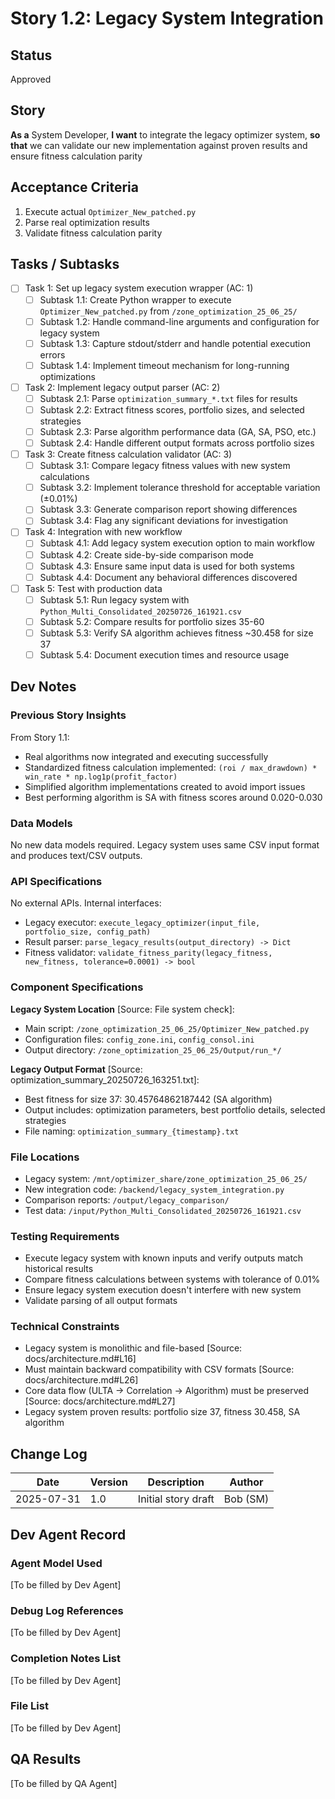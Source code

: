 # Story 1.2: Legacy System Integration

## Status
Approved

## Story
**As a** System Developer,
**I want** to integrate the legacy optimizer system,
**so that** we can validate our new implementation against proven results and ensure fitness calculation parity

## Acceptance Criteria
1. Execute actual `Optimizer_New_patched.py`
2. Parse real optimization results
3. Validate fitness calculation parity

## Tasks / Subtasks
- [ ] Task 1: Set up legacy system execution wrapper (AC: 1)
  - [ ] Subtask 1.1: Create Python wrapper to execute `Optimizer_New_patched.py` from `/zone_optimization_25_06_25/`
  - [ ] Subtask 1.2: Handle command-line arguments and configuration for legacy system
  - [ ] Subtask 1.3: Capture stdout/stderr and handle potential execution errors
  - [ ] Subtask 1.4: Implement timeout mechanism for long-running optimizations
- [ ] Task 2: Implement legacy output parser (AC: 2)
  - [ ] Subtask 2.1: Parse `optimization_summary_*.txt` files for results
  - [ ] Subtask 2.2: Extract fitness scores, portfolio sizes, and selected strategies
  - [ ] Subtask 2.3: Parse algorithm performance data (GA, SA, PSO, etc.)
  - [ ] Subtask 2.4: Handle different output formats across portfolio sizes
- [ ] Task 3: Create fitness calculation validator (AC: 3)
  - [ ] Subtask 3.1: Compare legacy fitness values with new system calculations
  - [ ] Subtask 3.2: Implement tolerance threshold for acceptable variation (±0.01%)
  - [ ] Subtask 3.3: Generate comparison report showing differences
  - [ ] Subtask 3.4: Flag any significant deviations for investigation
- [ ] Task 4: Integration with new workflow
  - [ ] Subtask 4.1: Add legacy system execution option to main workflow
  - [ ] Subtask 4.2: Create side-by-side comparison mode
  - [ ] Subtask 4.3: Ensure same input data is used for both systems
  - [ ] Subtask 4.4: Document any behavioral differences discovered
- [ ] Task 5: Test with production data
  - [ ] Subtask 5.1: Run legacy system with `Python_Multi_Consolidated_20250726_161921.csv`
  - [ ] Subtask 5.2: Compare results for portfolio sizes 35-60
  - [ ] Subtask 5.3: Verify SA algorithm achieves fitness ~30.458 for size 37
  - [ ] Subtask 5.4: Document execution times and resource usage

## Dev Notes

### Previous Story Insights
From Story 1.1:
- Real algorithms now integrated and executing successfully
- Standardized fitness calculation implemented: `(roi / max_drawdown) * win_rate * np.log1p(profit_factor)`
- Simplified algorithm implementations created to avoid import issues
- Best performing algorithm is SA with fitness scores around 0.020-0.030

### Data Models
No new data models required. Legacy system uses same CSV input format and produces text/CSV outputs.

### API Specifications
No external APIs. Internal interfaces:
- Legacy executor: `execute_legacy_optimizer(input_file, portfolio_size, config_path)`
- Result parser: `parse_legacy_results(output_directory) -> Dict`
- Fitness validator: `validate_fitness_parity(legacy_fitness, new_fitness, tolerance=0.0001) -> bool`

### Component Specifications
**Legacy System Location** [Source: File system check]:
- Main script: `/zone_optimization_25_06_25/Optimizer_New_patched.py`
- Configuration files: `config_zone.ini`, `config_consol.ini`
- Output directory: `/zone_optimization_25_06_25/Output/run_*/`

**Legacy Output Format** [Source: optimization_summary_20250726_163251.txt]:
- Best fitness for size 37: 30.45764862187442 (SA algorithm)
- Output includes: optimization parameters, best portfolio details, selected strategies
- File naming: `optimization_summary_{timestamp}.txt`

### File Locations
- Legacy system: `/mnt/optimizer_share/zone_optimization_25_06_25/`
- New integration code: `/backend/legacy_system_integration.py`
- Comparison reports: `/output/legacy_comparison/`
- Test data: `/input/Python_Multi_Consolidated_20250726_161921.csv`

### Testing Requirements
- Execute legacy system with known inputs and verify outputs match historical results
- Compare fitness calculations between systems with tolerance of 0.01%
- Ensure legacy system execution doesn't interfere with new system
- Validate parsing of all output formats

### Technical Constraints
- Legacy system is monolithic and file-based [Source: docs/architecture.md#L16]
- Must maintain backward compatibility with CSV formats [Source: docs/architecture.md#L26]
- Core data flow (ULTA -> Correlation -> Algorithm) must be preserved [Source: docs/architecture.md#L27]
- Legacy system proven results: portfolio size 37, fitness 30.458, SA algorithm

## Change Log
| Date | Version | Description | Author |
|------|---------|-------------|--------|
| 2025-07-31 | 1.0 | Initial story draft | Bob (SM) |

## Dev Agent Record

### Agent Model Used
[To be filled by Dev Agent]

### Debug Log References
[To be filled by Dev Agent]

### Completion Notes List
[To be filled by Dev Agent]

### File List
[To be filled by Dev Agent]

## QA Results
[To be filled by QA Agent]